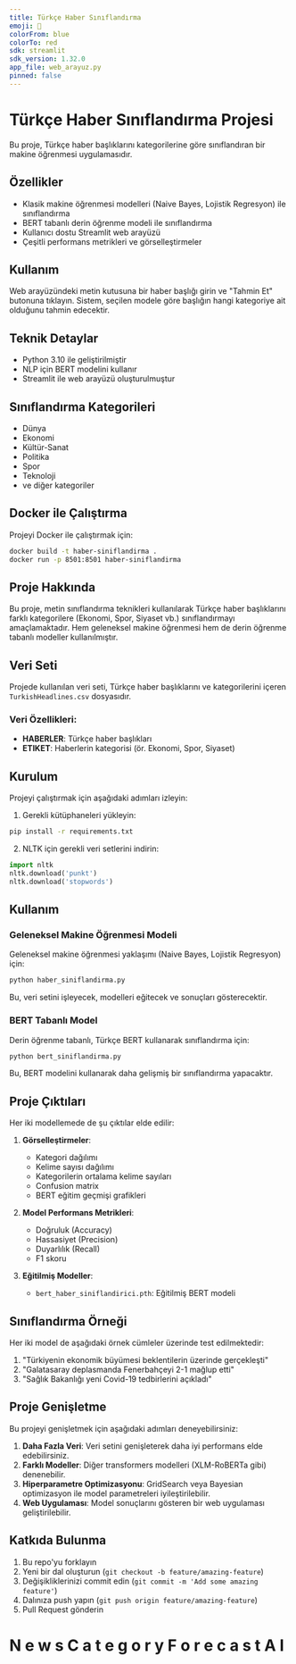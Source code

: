 ```yaml
---
title: Türkçe Haber Sınıflandırma
emoji: 📰
colorFrom: blue
colorTo: red
sdk: streamlit
sdk_version: 1.32.0
app_file: web_arayuz.py
pinned: false
---
```


# Türkçe Haber Sınıflandırma Projesi

Bu proje, Türkçe haber başlıklarını kategorilerine göre sınıflandıran bir makine öğrenmesi uygulamasıdır.

## Özellikler

- Klasik makine öğrenmesi modelleri (Naive Bayes, Lojistik Regresyon) ile sınıflandırma
- BERT tabanlı derin öğrenme modeli ile sınıflandırma
- Kullanıcı dostu Streamlit web arayüzü
- Çeşitli performans metrikleri ve görselleştirmeler

## Kullanım

Web arayüzündeki metin kutusuna bir haber başlığı girin ve "Tahmin Et" butonuna tıklayın. Sistem, seçilen modele göre başlığın hangi kategoriye ait olduğunu tahmin edecektir.

## Teknik Detaylar

- Python 3.10 ile geliştirilmiştir
- NLP için BERT modelini kullanır
- Streamlit ile web arayüzü oluşturulmuştur

## Sınıflandırma Kategorileri

- Dünya
- Ekonomi
- Kültür-Sanat
- Politika
- Spor
- Teknoloji
- ve diğer kategoriler

## Docker ile Çalıştırma

Projeyi Docker ile çalıştırmak için:

```bash
docker build -t haber-siniflandirma .
docker run -p 8501:8501 haber-siniflandirma
```

## Proje Hakkında

Bu proje, metin sınıflandırma teknikleri kullanılarak Türkçe haber başlıklarını farklı kategorilere (Ekonomi, Spor, Siyaset vb.) sınıflandırmayı amaçlamaktadır. Hem geleneksel makine öğrenmesi hem de derin öğrenme tabanlı modeller kullanılmıştır.

## Veri Seti

Projede kullanılan veri seti, Türkçe haber başlıklarını ve kategorilerini içeren `TurkishHeadlines.csv` dosyasıdır.

### Veri Özellikleri:
- **HABERLER**: Türkçe haber başlıkları
- **ETIKET**: Haberlerin kategorisi (ör. Ekonomi, Spor, Siyaset)

## Kurulum

Projeyi çalıştırmak için aşağıdaki adımları izleyin:

1. Gerekli kütüphaneleri yükleyin:
```bash
pip install -r requirements.txt
```

2. NLTK için gerekli veri setlerini indirin:
```python
import nltk
nltk.download('punkt')
nltk.download('stopwords')
```

## Kullanım

### Geleneksel Makine Öğrenmesi Modeli

Geleneksel makine öğrenmesi yaklaşımı (Naive Bayes, Lojistik Regresyon) için:

```bash
python haber_siniflandirma.py
```

Bu, veri setini işleyecek, modelleri eğitecek ve sonuçları gösterecektir.

### BERT Tabanlı Model

Derin öğrenme tabanlı, Türkçe BERT kullanarak sınıflandırma için:

```bash
python bert_siniflandirma.py
```

Bu, BERT modelini kullanarak daha gelişmiş bir sınıflandırma yapacaktır.

## Proje Çıktıları

Her iki modellemede de şu çıktılar elde edilir:

1. **Görselleştirmeler**:
   - Kategori dağılımı
   - Kelime sayısı dağılımı
   - Kategorilerin ortalama kelime sayıları
   - Confusion matrix
   - BERT eğitim geçmişi grafikleri

2. **Model Performans Metrikleri**:
   - Doğruluk (Accuracy)
   - Hassasiyet (Precision)
   - Duyarlılık (Recall)
   - F1 skoru

3. **Eğitilmiş Modeller**:
   - `bert_haber_siniflandirici.pth`: Eğitilmiş BERT modeli

## Sınıflandırma Örneği

Her iki model de aşağıdaki örnek cümleler üzerinde test edilmektedir:

1. "Türkiyenin ekonomik büyümesi beklentilerin üzerinde gerçekleşti"
2. "Galatasaray deplasmanda Fenerbahçeyi 2-1 mağlup etti"
3. "Sağlık Bakanlığı yeni Covid-19 tedbirlerini açıkladı"

## Proje Genişletme

Bu projeyi genişletmek için aşağıdaki adımları deneyebilirsiniz:

1. **Daha Fazla Veri**: Veri setini genişleterek daha iyi performans elde edebilirsiniz.
2. **Farklı Modeller**: Diğer transformers modelleri (XLM-RoBERTa gibi) denenebilir.
3. **Hiperparametre Optimizasyonu**: GridSearch veya Bayesian optimizasyon ile model parametreleri iyileştirilebilir.
4. **Web Uygulaması**: Model sonuçlarını gösteren bir web uygulaması geliştirilebilir.

## Katkıda Bulunma

1. Bu repo'yu forklayın
2. Yeni bir dal oluşturun (`git checkout -b feature/amazing-feature`)
3. Değişikliklerinizi commit edin (`git commit -m 'Add some amazing feature'`)
4. Dalınıza push yapın (`git push origin feature/amazing-feature`)
5. Pull Request gönderin

#   N e w s C a t e g o r y F o r e c a s t A I
